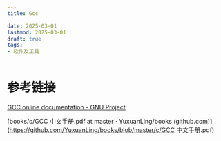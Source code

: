 ```yaml
---
title: Gcc

date: 2025-03-01
lastmod: 2025-03-01
draft: true
tags:
- 软件及工具
---
```




# 参考链接

[GCC online documentation - GNU Project](https://gcc.gnu.org/onlinedocs/)

[books/c/GCC 中文手册.pdf at master · YuxuanLing/books (github.com)](https://github.com/YuxuanLing/books/blob/master/c/GCC 中文手册.pdf)